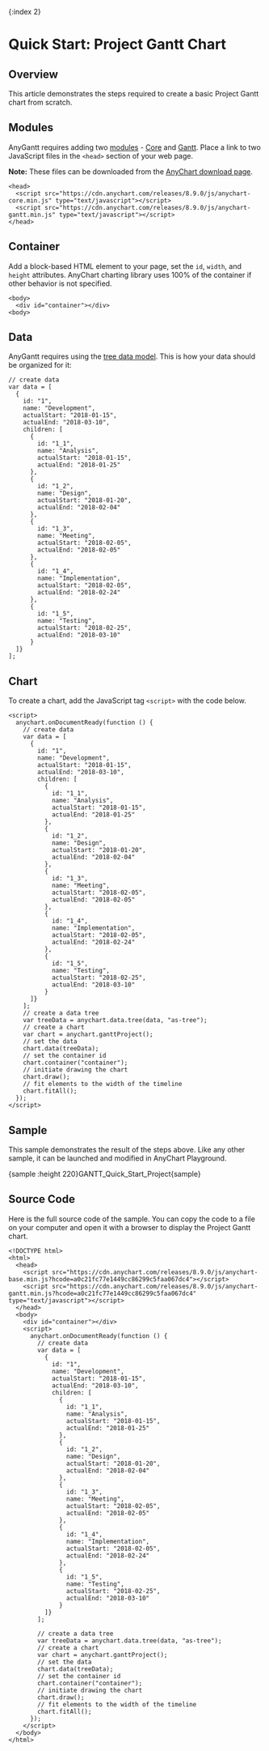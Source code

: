 {:index 2}
# Quick Start: Project Gantt Chart

## Overview

This article demonstrates the steps required to create a basic Project Gantt chart from scratch.

## Modules

AnyGantt requires adding two [modules](../Quick_Start/Modules) - [Core](../Quick_Start/Modules#core) and [Gantt](../Quick_Start/Modules#gantt). Place a link to two JavaScript files in the `<head>` section of your web page.

**Note:** These files can be downloaded from the [AnyChart download page](../Quick_Start/Downloading_AnyChart).

```
<head>
  <script src="https://cdn.anychart.com/releases/8.9.0/js/anychart-core.min.js" type="text/javascript"></script>
  <script src="https://cdn.anychart.com/releases/8.9.0/js/anychart-gantt.min.js" type="text/javascript"></script>
</head>
```

## Container

Add a block-based HTML element to your page, set the `id`, `width`, and `height` attributes. AnyChart charting library uses 100% of the container if other behavior is not specified. 

```
<body>
  <div id="container"></div>
<body>
```

## Data

AnyGantt requires using the [tree data model](../Working_with_Data/Tree_Data_Model). This is how your data should be organized for it:

```
// create data
var data = [
  {
    id: "1",
    name: "Development",
    actualStart: "2018-01-15",
    actualEnd: "2018-03-10",
    children: [
      {
        id: "1_1",
        name: "Analysis",
        actualStart: "2018-01-15",
        actualEnd: "2018-01-25"
      },
      {
        id: "1_2",
        name: "Design",
        actualStart: "2018-01-20",
        actualEnd: "2018-02-04"
      },
      {
        id: "1_3",
        name: "Meeting",
        actualStart: "2018-02-05",
        actualEnd: "2018-02-05"
      },
      {
        id: "1_4",
        name: "Implementation",
        actualStart: "2018-02-05",
        actualEnd: "2018-02-24"
      },
      {
        id: "1_5",
        name: "Testing",
        actualStart: "2018-02-25",
        actualEnd: "2018-03-10"
      }
  ]}
];    
```

## Chart

To create a chart, add the JavaScript tag `<script>` with the code below.

```
<script>
  anychart.onDocumentReady(function () {    	
    // create data
    var data = [
      {
        id: "1",
        name: "Development",
        actualStart: "2018-01-15",
        actualEnd: "2018-03-10",
        children: [
          {
            id: "1_1",
            name: "Analysis",
            actualStart: "2018-01-15",
            actualEnd: "2018-01-25"
          },
          {
            id: "1_2",
            name: "Design",
            actualStart: "2018-01-20",
            actualEnd: "2018-02-04"
          },
          {
            id: "1_3",
            name: "Meeting",
            actualStart: "2018-02-05",
            actualEnd: "2018-02-05"
          },
          {
            id: "1_4",
            name: "Implementation",
            actualStart: "2018-02-05",
            actualEnd: "2018-02-24"
          },
          {
            id: "1_5",
            name: "Testing",
            actualStart: "2018-02-25",
            actualEnd: "2018-03-10"
          }
      ]}
    ];
    // create a data tree
    var treeData = anychart.data.tree(data, "as-tree");  
    // create a chart
    var chart = anychart.ganttProject();    
    // set the data
    chart.data(treeData);
    // set the container id
    chart.container("container");  
    // initiate drawing the chart
    chart.draw();
    // fit elements to the width of the timeline
    chart.fitAll();
  });  
</script>
```

## Sample

This sample demonstrates the result of the steps above. Like any other sample, it can be launched and modified in AnyChart Playground.

{sample :height 220}GANTT\_Quick\_Start\_Project{sample}

## Source Code

Here is the full source code of the sample. You can copy the code to a file on your computer and open it with a browser to display the Project Gantt chart.

```
<!DOCTYPE html>
<html>
  <head>
    <script src="https://cdn.anychart.com/releases/8.9.0/js/anychart-base.min.js?hcode=a0c21fc77e1449cc86299c5faa067dc4"></script>
    <script src="https://cdn.anychart.com/releases/8.9.0/js/anychart-gantt.min.js?hcode=a0c21fc77e1449cc86299c5faa067dc4" type="text/javascript"></script>
  </head>
  <body>
    <div id="container"></div>
    <script>
      anychart.onDocumentReady(function () {    
        // create data
        var data = [
          {
            id: "1",
            name: "Development",
            actualStart: "2018-01-15",
            actualEnd: "2018-03-10",
            children: [
              {
                id: "1_1",
                name: "Analysis",
                actualStart: "2018-01-15",
                actualEnd: "2018-01-25"
              },
              {
                id: "1_2",
                name: "Design",
                actualStart: "2018-01-20",
                actualEnd: "2018-02-04"
              },
              {
                id: "1_3",
                name: "Meeting",
                actualStart: "2018-02-05",
                actualEnd: "2018-02-05"
              },
              {
                id: "1_4",
                name: "Implementation",
                actualStart: "2018-02-05",
                actualEnd: "2018-02-24"
              },
              {
                id: "1_5",
                name: "Testing",
                actualStart: "2018-02-25",
                actualEnd: "2018-03-10"
              }
          ]}
        ];
    
        // create a data tree
        var treeData = anychart.data.tree(data, "as-tree");    
        // create a chart
        var chart = anychart.ganttProject();        
        // set the data
        chart.data(treeData);
        // set the container id
        chart.container("container");    
        // initiate drawing the chart
        chart.draw();    
        // fit elements to the width of the timeline
        chart.fitAll();
      });    
    </script>
  </body>
</html>
```